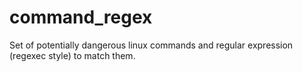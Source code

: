 # command_regex
Set of potentially dangerous linux commands and regular expression (regexec style) to match them.
